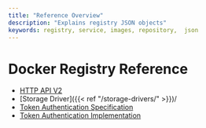 ```yaml
---
title: "Reference Overview"
description: "Explains registry JSON objects"
keywords: registry, service, images, repository,  json
---
```


# Docker Registry Reference

* [HTTP API V2](api)
* [Storage Driver]({{< ref "/storage-drivers/" >}})/
* [Token Authentication Specification](auth/token)
* [Token Authentication Implementation](auth/jwt)

